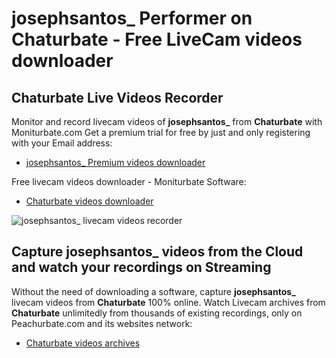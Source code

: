 # josephsantos_ Performer on Chaturbate - Free LiveCam videos downloader

## Chaturbate Live Videos Recorder

Monitor and record livecam videos of **josephsantos_** from **Chaturbate** with Moniturbate.com
Get a premium trial for free by just and only registering with your Email address:
* [josephsantos_ Premium videos downloader](https://moniturbate.com/request-demo-licence-key.html)

Free livecam videos downloader - Moniturbate Software:
* [Chaturbate videos downloader](https://moniturbate.com/moniturbate-download-software.html)

![josephsantos_ livecam videos recorder](https://peachurnet.com/templates/moniturbate-software.png)


## Capture josephsantos_ videos from the Cloud and watch your recordings on Streaming

Without the need of downloading a software, capture **josephsantos_** livecam videos from **Chaturbate** 100% online.
Watch Livecam archives from **Chaturbate** unlimitedly from thousands of existing recordings, only on Peachurbate.com and its websites network:
* [Chaturbate videos archives](https://peachurnet.com/)